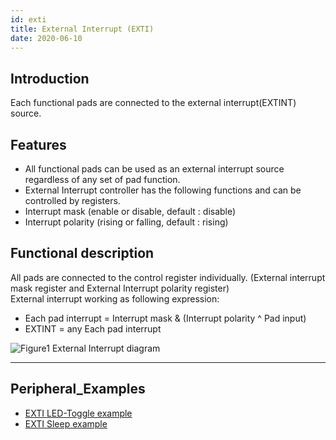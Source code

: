 ```yaml
---
id: exti
title: External Interrupt (EXTI)
date: 2020-06-10
--- 
```


## Introduction

Each functional pads are connected to the external interrupt(EXTINT) source.


## Features 

*	All functional pads can be used as an external interrupt source regardless of any set of pad function.  
*	External Interrupt controller has the following functions and can be controlled by registers.
  * Interrupt mask (enable or disable, default : disable)
  * Interrupt polarity (rising or falling, default : rising)

## Functional description

All pads are connected to the control register individually. (External interrupt mask register and External Interrupt polarity register)  
External interrupt working as following expression:
 
* Each pad interrupt = Interrupt mask & (Interrupt polarity ^ Pad input)
* EXTINT = any Each pad interrupt

![](/img/products/w7500p/peripheral/external_interrupt_diagram.jpg "Figure1 External Interrupt diagram")

------------------------------

## Peripheral_Examples
- [EXTI LED-Toggle example](./led-toggle.md)
- [EXTI Sleep example](sleep.md)
